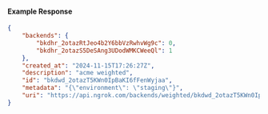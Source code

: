 <!-- Code generated for API Clients. DO NOT EDIT. -->

#### Example Response

```json
{
	"backends": {
		"bkdhr_2otazRtJeo4b2Y6bbVzRwhvWg9c": 0,
		"bkdhr_2otazS5DeSAng3UDodWMKCWeeQl": 1
	},
	"created_at": "2024-11-15T17:26:27Z",
	"description": "acme weighted",
	"id": "bkdwd_2otazT5KWn0IpBaKI6fFenWyjaa",
	"metadata": "{\"environment\": \"staging\"}",
	"uri": "https://api.ngrok.com/backends/weighted/bkdwd_2otazT5KWn0IpBaKI6fFenWyjaa"
}
```
